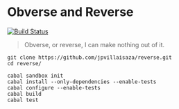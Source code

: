 Obverse and Reverse
===================

[![Build Status](https://travis-ci.org/jpvillaisaza/reverse.svg?branch=master)](https://travis-ci.org/jpvillaisaza/reverse)

> Obverse, or reverse, I can make nothing out of it.

```
git clone https://github.com/jpvillaisaza/reverse.git
cd reverse/
```

```
cabal sandbox init
cabal install --only-dependencies --enable-tests
cabal configure --enable-tests
cabal build
cabal test
```
